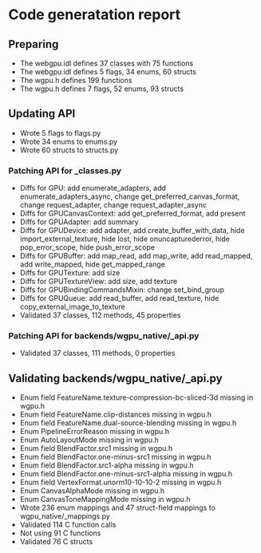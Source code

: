 # Code generatation report
## Preparing
* The webgpu.idl defines 37 classes with 75 functions
* The webgpu.idl defines 5 flags, 34 enums, 60 structs
* The wgpu.h defines 199 functions
* The wgpu.h defines 7 flags, 52 enums, 93 structs
## Updating API
* Wrote 5 flags to flags.py
* Wrote 34 enums to enums.py
* Wrote 60 structs to structs.py
### Patching API for _classes.py
* Diffs for GPU: add enumerate_adapters, add enumerate_adapters_async, change get_preferred_canvas_format, change request_adapter, change request_adapter_async
* Diffs for GPUCanvasContext: add get_preferred_format, add present
* Diffs for GPUAdapter: add summary
* Diffs for GPUDevice: add adapter, add create_buffer_with_data, hide import_external_texture, hide lost, hide onuncapturederror, hide pop_error_scope, hide push_error_scope
* Diffs for GPUBuffer: add map_read, add map_write, add read_mapped, add write_mapped, hide get_mapped_range
* Diffs for GPUTexture: add size
* Diffs for GPUTextureView: add size, add texture
* Diffs for GPUBindingCommandsMixin: change set_bind_group
* Diffs for GPUQueue: add read_buffer, add read_texture, hide copy_external_image_to_texture
* Validated 37 classes, 112 methods, 45 properties
### Patching API for backends/wgpu_native/_api.py
* Validated 37 classes, 111 methods, 0 properties
## Validating backends/wgpu_native/_api.py
* Enum field FeatureName.texture-compression-bc-sliced-3d missing in wgpu.h
* Enum field FeatureName.clip-distances missing in wgpu.h
* Enum field FeatureName.dual-source-blending missing in wgpu.h
* Enum PipelineErrorReason missing in wgpu.h
* Enum AutoLayoutMode missing in wgpu.h
* Enum field BlendFactor.src1 missing in wgpu.h
* Enum field BlendFactor.one-minus-src1 missing in wgpu.h
* Enum field BlendFactor.src1-alpha missing in wgpu.h
* Enum field BlendFactor.one-minus-src1-alpha missing in wgpu.h
* Enum field VertexFormat.unorm10-10-10-2 missing in wgpu.h
* Enum CanvasAlphaMode missing in wgpu.h
* Enum CanvasToneMappingMode missing in wgpu.h
* Wrote 236 enum mappings and 47 struct-field mappings to wgpu_native/_mappings.py
* Validated 114 C function calls
* Not using 91 C functions
* Validated 76 C structs
